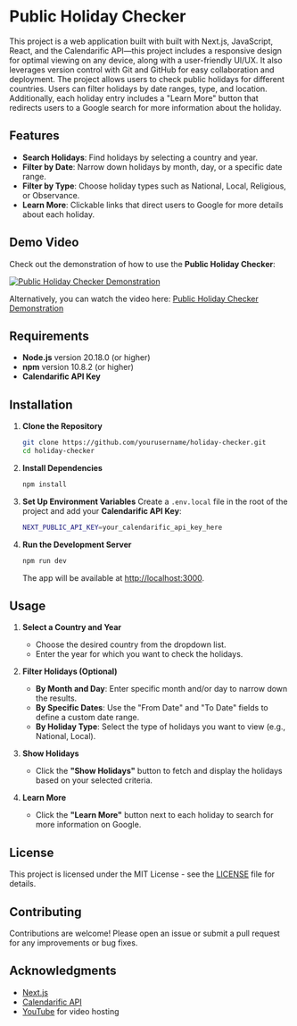 
# Public Holiday Checker

This project is a web application built with built with Next.js, JavaScript, React, and the Calendarific API—this project includes a responsive design for optimal viewing on any device, along with a user-friendly UI/UX.
It also leverages version control with Git and GitHub for easy collaboration and deployment.
The project allows users to check public holidays for different countries.
Users can filter holidays by date ranges, type, and location.
Additionally, each holiday entry includes a "Learn More" button that redirects users to a Google search for more information about the holiday.

## Features
- **Search Holidays**: Find holidays by selecting a country and year.
- **Filter by Date**: Narrow down holidays by month, day, or a specific date range.
- **Filter by Type**: Choose holiday types such as National, Local, Religious, or Observance.
- **Learn More**: Clickable links that direct users to Google for more details about each holiday.

## Demo Video
Check out the demonstration of how to use the **Public Holiday Checker**:

[![Public Holiday Checker Demonstration](https://img.youtube.com/vi/N2BuZ5610Vc/maxresdefault.jpg)](https://www.youtube.com/watch?v=N2BuZ5610Vc)

Alternatively, you can watch the video here: [Public Holiday Checker Demonstration](https://youtu.be/N2BuZ5610Vc)

## Requirements
- **Node.js** version 20.18.0 (or higher)
- **npm** version 10.8.2 (or higher)
- **Calendarific API Key**

## Installation

1. **Clone the Repository**
   ```bash
   git clone https://github.com/yourusername/holiday-checker.git
   cd holiday-checker
   ```

2. **Install Dependencies**
   ```bash
   npm install
   ```

3. **Set Up Environment Variables**
   Create a `.env.local` file in the root of the project and add your **Calendarific API Key**:
   ```bash
   NEXT_PUBLIC_API_KEY=your_calendarific_api_key_here
   ```

4. **Run the Development Server**
   ```bash
   npm run dev
   ```
   The app will be available at [http://localhost:3000](http://localhost:3000).

## Usage
1. **Select a Country and Year**
   - Choose the desired country from the dropdown list.
   - Enter the year for which you want to check the holidays.

2. **Filter Holidays (Optional)**
   - **By Month and Day**: Enter specific month and/or day to narrow down the results.
   - **By Specific Dates**: Use the "From Date" and "To Date" fields to define a custom date range.
   - **By Holiday Type**: Select the type of holidays you want to view (e.g., National, Local).

3. **Show Holidays**
   - Click the **"Show Holidays"** button to fetch and display the holidays based on your selected criteria.

4. **Learn More**
   - Click the **"Learn More"** button next to each holiday to search for more information on Google.

## License
This project is licensed under the MIT License - see the [LICENSE](LICENSE) file for details.

## Contributing
Contributions are welcome! Please open an issue or submit a pull request for any improvements or bug fixes.

## Acknowledgments
- [Next.js](https://nextjs.org/)
- [Calendarific API](https://calendarific.com/)
- [YouTube](https://www.youtube.com/) for video hosting
